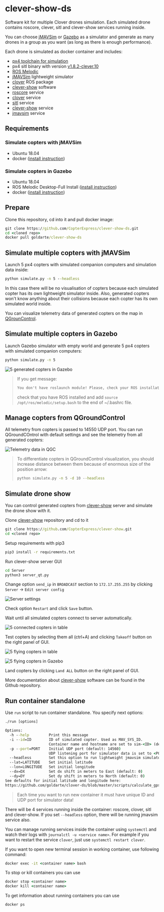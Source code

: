 # clever-show-ds

Software kit for multiple Clover drones simulation. Each simulated drone contains roscore, clever, sitl and clever-show services running inside.

You can choose [jMAVSim](https://dev.px4.io/v1.8.2/en/simulation/jmavsim.html) or [Gazebo](https://dev.px4.io/v1.8.2/en/simulation/gazebo.html) as a simulator and generate as many drones in a group as you want (as long as there is enough performance).

Each drone is simulated as docker container and includes:

* [px4 toolchain for simulation](https://dev.px4.io/v1.9.0/en/setup/dev_env.html)
* px4 sitl binary with version [v1.8.2-clever.10](https://github.com/CopterExpress/Firmware/releases/tag/v1.8.2-clever.10)
* [ROS Melodic](http://wiki.ros.org/melodic)
* [jMAVSim](https://github.com/PX4/jMAVSim) lightweight simulator
* [clover](https://github.com/CopterExpress/clever) ROS package
* [clever-show](https://github.com/CopterExpress/clever-show) software
* [roscore](https://github.com/goldarte/clover-ds/tree/master/services/roscore.service) service
* [clover](https://github.com/goldarte/clover-ds/tree/master/services/clover.service) service
* [sitl](https://github.com/goldarte/clover-ds/tree/master/services/sitl.service) service
* [clever-show](services/clever-show.service) service
* [jmavsim](https://github.com/goldarte/clover-ds/tree/master/services/jmavsim.service) service

## Requirements

### Simulate copters with jMAVSim

* Ubuntu 18.04
* docker ([install instruction](https://docs.docker.com/get-docker/))

### Simulate copters in Gazebo

* Ubuntu 18.04
* ROS Melodic Desktop-Full Install ([install instruction](http://wiki.ros.org/melodic/Installation/Ubuntu))
* docker ([install instruction](https://docs.docker.com/get-docker/))

## Prepare

Clone this repository, cd into it and pull docker image:

```cmd
git clone https://github.com/CopterExpress/clever-show-ds.git
cd <cloned repo>
docker pull goldarte/clever-show-ds
```

## Simulate multiple copters with jMAVSim

Launch 5 px4 copters with simulated companion computers and simulation data inside:

```cmd
python simulate.py -n 5 --headless
```

In this case there will be no visualisation of copters because each simulated copter has its own lightweight simulator inside. Also, generated copters won't know anything about their collisions because each copter has its own simulated world inside.

You can visualize telemetry data of generated copters on the map in [QGrounControl](#manage-copters-from-qgroundcontrol).

## Simulate multiple copters in Gazebo

Launch Gazebo simulator with empty world and generate 5 px4 copters with simulated companion computers:

```cmd
python simulate.py -n 5
```

![5 generated copters in Gazebo](docs/assets/copters-landed.png)

> If you get message:
>
> ```cmd
> You don't have roslaunch module! Please, check your ROS installation.
> ```
>
> check that you have ROS installed and add `source /opt/ros/melodic/setup.bash` to the end of ~/.bashrc file.

## Manage copters from QGroundControl

All telemetry from copters is passed to 14550 UDP port. You can run QGroundCOntrol with default settings and see the telemetry from all generated copters:

![Telemetry data in QGC](docs/assets/copters-qgc.png)

> To differentiate copters in QGroundControl visualization, you should increase distance between them because of enormous size of the position arrow:
>
> ```cmd
> python simulate.py -n 5 -d 10 --headless
> ```

## Simulate drone show

You can control generated copters from [clever-show](https://github.com/CopterExpress/clever-show) server and simulate the drone show with it.

Clone [clever-show](https://github.com/CopterExpress/clever-show) repository and cd to it

```cmd
git clone https://github.com/CopterExpress/clever-show.git
cd <cloned repo>
```

Setup requirements with pip3

```cmd
pip3 install -r requirements.txt
```

Run clever-show server GUI

```cmd
cd Server
python3 server_qt.py
```

Change option `send_ip` in `BROADCAST` section to `172.17.255.255` by clicking `Server` -> `Edit server config`

![Server settings](docs/assets/server-settings.png)

Check option `Restart` and click `Save` button.

Wait until all simulated copters connect to server automatically.

![5 connected copters in table](docs/assets/copters-landed-table.png)

Test copters by selecting them all (ctrl+A) and clicking `Takeoff` button on the right panel of GUI.

![5 flying copters in table](docs/assets/copters-takeoff-table.png)

![5 flying copters in Gazebo](docs/assets/copters-takeoff.png)

Land copters by clicking `Land ALL` button on the right panel of GUI.

More documentation about [clever-show](https://github.com/CopterExpress/clever-show#documentation) software can be found in the Github repository.

## Run container standalone

Use `run` script to run container standalone. You specify next options:

```cmd
./run [options]

Options:
  -h --help         Print this message
  -i --id=ID        ID of simulated copter. Used as MAV_SYS_ID.
                    Container name and hostname are set to sim-<ID> (default: 1)
  -p --port=PORT    Initial UDP port (default: 14560)
                    UDP listening port for simulator data is set to <PORT>+<ID>
  --headless        Set this option to run lightweight jmavsim simulator directly in container
  --lat=LATITUDE    Set initial latitude
  --lon=LONGITUDE   Set initial longitude
  --dx=DX           Set dx shift in meters to East (default: 0)
  --dy=DY           Set dy shift in meters to North (default: 0)
See defaults for initial latitude and longitude here:
https://github.com/goldarte/clover-ds/blob/master/scripts/calculate_gps.py#L7

```

> Each time you want to run new container it must have unique ID and UDP port for simulator data!

There will be 4 services running inside the container: roscore, clover, sitl and clever-show. If you set `--headless` option, there will be running jmavsim service also.

You can manage running services inside the container using `systemctl` and watch their logs with `journalctl -u <service name>`. For example if you want to restart the service `clover`, just use `systemctl restart clover`.

If you want to open new terminal session in working container, use following command:

```cmd
docker exec -it <container name> bash
```

To stop or kill containers you can use

```cmd
docker stop <container name>
docker kill <container name>
```

To get information about running containers you can use

```cmd
docker ps
```
